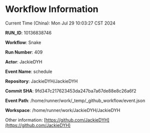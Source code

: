 # Workflow Information

Current Time (China): Mon Jul 29 10:03:27 CST 2024  

**RUN_ID**: 10136838746  

**Workflow**: Snake  

**Run Number**: 409  

**Actor**: JackieDYH  

**Event Name**: schedule  

**Repository**: JackieDYH/JackieDYH  

**Commit SHA**: 9fd347c217623453da247ba7a67de88e8c26a6f2  

**Event Path**: /home/runner/work/_temp/_github_workflow/event.json  

**Workspace**: /home/runner/work/JackieDYH/JackieDYH  

Other information: [https://github.com/JackieDYH](https://github.com/JackieDYH)
